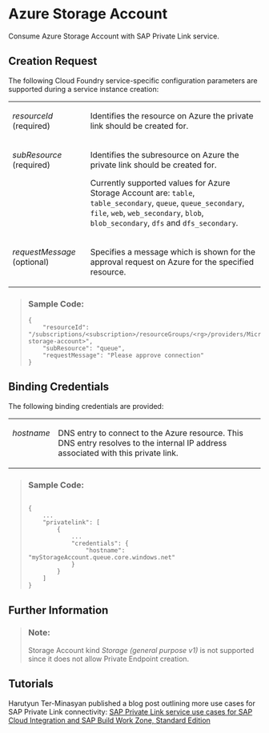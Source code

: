 <!-- loio75b307e216e04d1eb93ba590c4474a53 -->

# Azure Storage Account

Consume Azure Storage Account with SAP Private Link service.



<a name="loio75b307e216e04d1eb93ba590c4474a53__section_lpf_fl4_rsb"/>

## Creation Request

The following Cloud Foundry service-specific configuration parameters are supported during a service instance creation:


<table>
<tr>
<td valign="top">

*resourceId* \(required\)



</td>
<td valign="top">

Identifies the resource on Azure the private link should be created for.



</td>
</tr>
<tr>
<td valign="top">

*subResource* \(required\)



</td>
<td valign="top">

Identifies the subresource on Azure the private link should be created for.

Currently supported values for Azure Storage Account are: `table`, `table_secondary`, `queue`, `queue_secondary`, `file`, `web`, `web_secondary`, `blob`, `blob_secondary`, `dfs` and `dfs_secondary`.



</td>
</tr>
<tr>
<td valign="top">

*requestMessage* \(optional\)



</td>
<td valign="top">

Specifies a message which is shown for the approval request on Azure for the specified resource.



</td>
</tr>
</table>

> ### Sample Code:  
> ```
> {
>     "resourceId": "/subscriptions/<subscription>/resourceGroups/<rg>/providers/Microsoft.Storage/storageAccounts/<my-storage-account>",
>     "subResource": "queue",
>     "requestMessage": "Please approve connection"
> }
> ```



<a name="loio75b307e216e04d1eb93ba590c4474a53__section_kpl_jyn_nrb"/>

## Binding Credentials

The following binding credentials are provided:


<table>
<tr>
<td valign="top">

*hostname*



</td>
<td valign="top">

DNS entry to connect to the Azure resource. This DNS entry resolves to the internal IP address associated with this private link.



</td>
</tr>
</table>

> ### Sample Code:  
> ```
> 
> {
>     ...
>     "privatelink": [
>         {
>             ...
>             "credentials": {
>                 "hostname": "myStorageAccount.queue.core.windows.net"
>             }
>         }
>     ]
> }
> ```



<a name="loio75b307e216e04d1eb93ba590c4474a53__section_ykl_l14_nrb"/>

## Further Information

> ### Note:  
> Storage Account kind *Storage \(general purpose v1\)* is not supported since it does not allow Private Endpoint creation.



<a name="loio75b307e216e04d1eb93ba590c4474a53__section_rm1_vvj_gxb"/>

## Tutorials

Harutyun Ter-Minasyan published a blog post outlining more use cases for SAP Private Link connectivity: [SAP Private Link service use cases for SAP Cloud Integration and SAP Build Work Zone, Standard Edition](https://blogs.sap.com/2022/08/22/sap-private-link-service-use-cases-for-sap-cloud-integration-and-sap-launchpad/)

